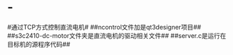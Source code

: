 # -
#通过TCP方式控制直流电机#
##ncontrol文件加是qt3designer项目##
##s3c2410-dc-motor文件夹是直流电机的驱动相关文件##
##server.c是运行在目标机的源程序代码##
